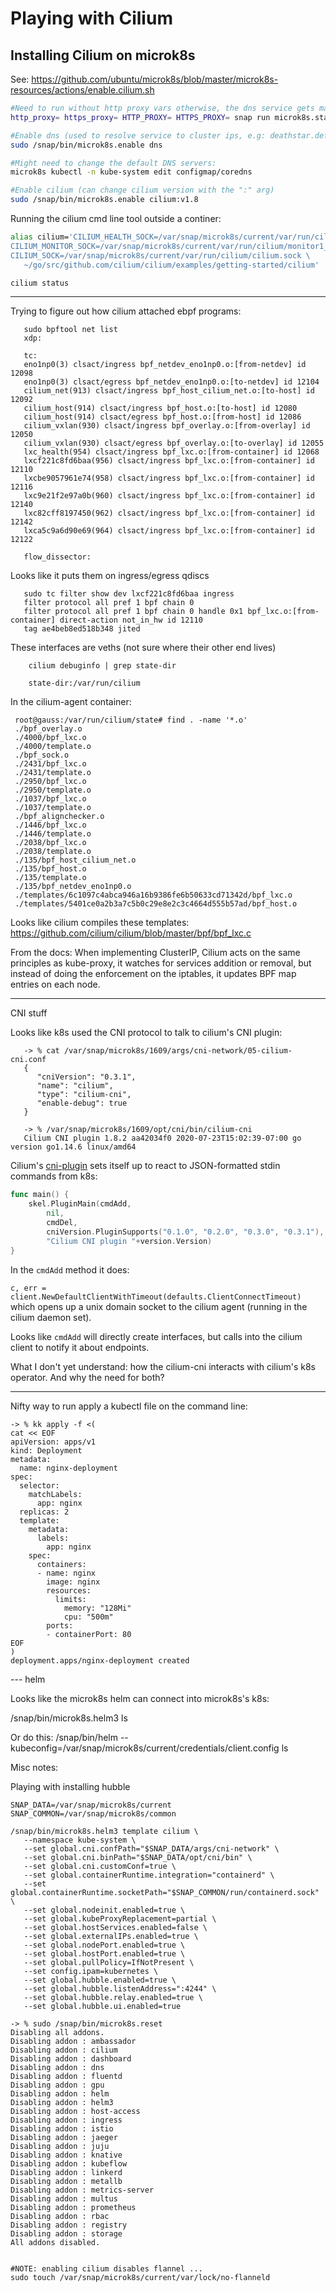 # Playing with Cilium


## Installing Cilium on microk8s

See:
https://github.com/ubuntu/microk8s/blob/master/microk8s-resources/actions/enable.cilium.sh

```bash
#Need to run without http proxy vars otherwise, the dns service gets mad
http_proxy= https_proxy= HTTP_PROXY= HTTPS_PROXY= snap run microk8s.start

#Enable dns (used to resolve service to cluster ips, e.g: deathstar.default.svc.cluster.local)
sudo /snap/bin/microk8s.enable dns

#Might need to change the default DNS servers:
microk8s kubectl -n kube-system edit configmap/coredns

#Enable cilium (can change cilium version with the ":" arg)
sudo /snap/bin/microk8s.enable cilium:v1.8
```

Running the cilium cmd line tool outside a continer:

```bash
alias cilium='CILIUM_HEALTH_SOCK=/var/snap/microk8s/current/var/run/cilium/health.sock \
CILIUM_MONITOR_SOCK=/var/snap/microk8s/current/var/run/cilium/monitor1_2.sock \
CILIUM_SOCK=/var/snap/microk8s/current/var/run/cilium/cilium.sock \
   ~/go/src/github.com/cilium/cilium/examples/getting-started/cilium'

cilium status
```

----

Trying to figure out how cilium attached ebpf programs:

```
   sudo bpftool net list
   xdp:

   tc:
   eno1np0(3) clsact/ingress bpf_netdev_eno1np0.o:[from-netdev] id 12098
   eno1np0(3) clsact/egress bpf_netdev_eno1np0.o:[to-netdev] id 12104
   cilium_net(913) clsact/ingress bpf_host_cilium_net.o:[to-host] id 12092
   cilium_host(914) clsact/ingress bpf_host.o:[to-host] id 12080
   cilium_host(914) clsact/egress bpf_host.o:[from-host] id 12086
   cilium_vxlan(930) clsact/ingress bpf_overlay.o:[from-overlay] id 12050
   cilium_vxlan(930) clsact/egress bpf_overlay.o:[to-overlay] id 12055
   lxc_health(954) clsact/ingress bpf_lxc.o:[from-container] id 12068
   lxcf221c8fd6baa(956) clsact/ingress bpf_lxc.o:[from-container] id 12110
   lxcbe9057961e74(958) clsact/ingress bpf_lxc.o:[from-container] id 12116
   lxc9e21f2e97a0b(960) clsact/ingress bpf_lxc.o:[from-container] id 12140
   lxc82cff8197450(962) clsact/ingress bpf_lxc.o:[from-container] id 12142
   lxca5c9a6d90e69(964) clsact/ingress bpf_lxc.o:[from-container] id 12122

   flow_dissector:
```
   

Looks like it puts them on ingress/egress qdiscs

```
   sudo tc filter show dev lxcf221c8fd6baa ingress
   filter protocol all pref 1 bpf chain 0
   filter protocol all pref 1 bpf chain 0 handle 0x1 bpf_lxc.o:[from-container] direct-action not_in_hw id 12110
   tag ae4beb8ed518b348 jited
```

These interfaces are veths (not sure where their other end lives)

```
    cilium debuginfo | grep state-dir

    state-dir:/var/run/cilium
```

In the cilium-agent container:

```
 root@gauss:/var/run/cilium/state# find . -name '*.o'
 ./bpf_overlay.o
 ./4000/bpf_lxc.o
 ./4000/template.o
 ./bpf_sock.o
 ./2431/bpf_lxc.o
 ./2431/template.o
 ./2950/bpf_lxc.o
 ./2950/template.o
 ./1037/bpf_lxc.o
 ./1037/template.o
 ./bpf_alignchecker.o
 ./1446/bpf_lxc.o
 ./1446/template.o
 ./2038/bpf_lxc.o
 ./2038/template.o
 ./135/bpf_host_cilium_net.o
 ./135/bpf_host.o
 ./135/template.o
 ./135/bpf_netdev_eno1np0.o
 ./templates/6c1097c4abca946a16b9386fe6b50633cd71342d/bpf_lxc.o
 ./templates/5401ce0a2b3a7c5b0c29e8e2c3c4664d555b57ad/bpf_host.o
```

Looks like cilium compiles these templates:
https://github.com/cilium/cilium/blob/master/bpf/bpf_lxc.c


From the docs:
   When implementing ClusterIP, Cilium acts on the same principles as kube-proxy, it watches for services
   addition or removal, but instead of doing the enforcement on the iptables, it updates BPF map entries on
   each node.

----

CNI stuff

Looks like k8s used the CNI protocol to talk to cilium's CNI plugin:

```
   -> % cat /var/snap/microk8s/1609/args/cni-network/05-cilium-cni.conf
   {
      "cniVersion": "0.3.1",
      "name": "cilium",
      "type": "cilium-cni",
      "enable-debug": true
   }

   -> % /var/snap/microk8s/1609/opt/cni/bin/cilium-cni
   Cilium CNI plugin 1.8.2 aa42034f0 2020-07-23T15:02:39-07:00 go version go1.14.6 linux/amd64
```

Cilium's [cni-plugin](https://github.com/cilium/cilium/blob/master/plugins/cilium-cni/cilium-cni.go) sets
itself up to react to JSON-formatted stdin commands from k8s:


```go
func main() {
	skel.PluginMain(cmdAdd,
		nil,
		cmdDel,
		cniVersion.PluginSupports("0.1.0", "0.2.0", "0.3.0", "0.3.1"),
		"Cilium CNI plugin "+version.Version)
}
```

In the ``cmdAdd`` method it does:

``c, err = client.NewDefaultClientWithTimeout(defaults.ClientConnectTimeout)`` which opens up a unix domain
socket to the cilium agent (running in the cilium daemon set).

Looks like ``cmdAdd`` will directly create interfaces, but calls into the cilium client to notify it about
endpoints.

What I don't yet understand: how the cilium-cni interacts with cilium's k8s operator.  And why the need for
both?

----

Nifty way to run apply a kubectl file on the command line:

```
-> % kk apply -f <(
cat << EOF
apiVersion: apps/v1
kind: Deployment
metadata:
  name: nginx-deployment
spec:
  selector:
    matchLabels:
      app: nginx
  replicas: 2
  template:
    metadata:
      labels:
        app: nginx
    spec:
      containers:
      - name: nginx
        image: nginx
        resources:
          limits:
            memory: "128Mi"
            cpu: "500m"
        ports:
        - containerPort: 80
EOF
)
deployment.apps/nginx-deployment created
```



--- helm

Looks like the microk8s helm can connect into microk8s's k8s:

   /snap/bin/microk8s.helm3 ls

Or do this:
/snap/bin/helm --kubeconfig=/var/snap/microk8s/current/credentials/client.config ls


Misc notes:



Playing with installing hubble

```
SNAP_DATA=/var/snap/microk8s/current
SNAP_COMMON=/var/snap/microk8s/common

/snap/bin/microk8s.helm3 template cilium \
   --namespace kube-system \
   --set global.cni.confPath="$SNAP_DATA/args/cni-network" \
   --set global.cni.binPath="$SNAP_DATA/opt/cni/bin" \
   --set global.cni.customConf=true \
   --set global.containerRuntime.integration="containerd" \
   --set global.containerRuntime.socketPath="$SNAP_COMMON/run/containerd.sock" \
   --set global.nodeinit.enabled=true \
   --set global.kubeProxyReplacement=partial \
   --set global.hostServices.enabled=false \
   --set global.externalIPs.enabled=true \
   --set global.nodePort.enabled=true \
   --set global.hostPort.enabled=true \
   --set global.pullPolicy=IfNotPresent \
   --set config.ipam=kubernetes \
   --set global.hubble.enabled=true \
   --set global.hubble.listenAddress=":4244" \
   --set global.hubble.relay.enabled=true \
   --set global.hubble.ui.enabled=true
```


```
-> % sudo /snap/bin/microk8s.reset
Disabling all addons.
Disabling addon : ambassador
Disabling addon : cilium
Disabling addon : dashboard
Disabling addon : dns
Disabling addon : fluentd
Disabling addon : gpu
Disabling addon : helm
Disabling addon : helm3
Disabling addon : host-access
Disabling addon : ingress
Disabling addon : istio
Disabling addon : jaeger
Disabling addon : juju
Disabling addon : knative
Disabling addon : kubeflow
Disabling addon : linkerd
Disabling addon : metallb
Disabling addon : metrics-server
Disabling addon : multus
Disabling addon : prometheus
Disabling addon : rbac
Disabling addon : registry
Disabling addon : storage
All addons disabled.


#NOTE: enabling cilium disables flannel ...
sudo touch /var/snap/microk8s/current/var/lock/no-flanneld
```
